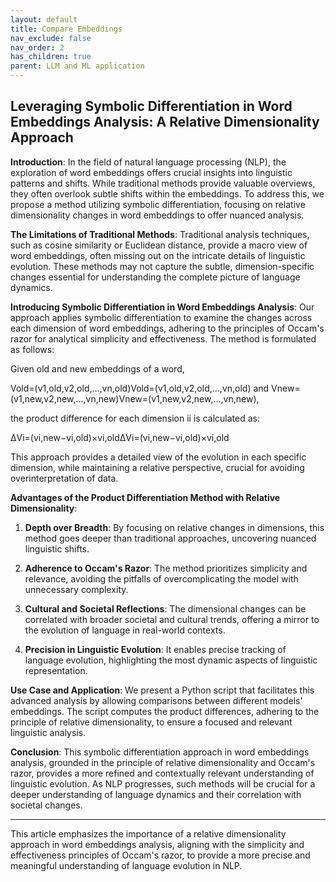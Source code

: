 ```yaml
---
layout: default
title: Compare Embeddings
nav_exclude: false
nav_order: 2
has_children: true
parent: LLM and ML application
---
```


## Leveraging Symbolic Differentiation in Word Embeddings Analysis: A Relative Dimensionality Approach

**Introduction**:
In the field of natural language processing (NLP), the exploration of word embeddings offers crucial insights into linguistic patterns and shifts. While traditional methods provide valuable overviews, they often overlook subtle shifts within the embeddings. To address this, we propose a method utilizing symbolic differentiation, focusing on relative dimensionality changes in word embeddings to offer nuanced analysis.

**The Limitations of Traditional Methods**:
Traditional analysis techniques, such as cosine similarity or Euclidean distance, provide a macro view of word embeddings, often missing out on the intricate details of linguistic evolution. These methods may not capture the subtle, dimension-specific changes essential for understanding the complete picture of language dynamics.

**Introducing Symbolic Differentiation in Word Embeddings Analysis**:
Our approach applies symbolic differentiation to examine the changes across each dimension of word embeddings, adhering to the principles of Occam's razor for analytical simplicity and effectiveness. The method is formulated as follows:

Given old and new embeddings of a word,

Vold=(v1,old,v2,old,…,vn,old)Vold​=(v1,old​,v2,old​,…,vn,old​) and Vnew=(v1,new,v2,new,…,vn,new)Vnew​=(v1,new​,v2,new​,…,vn,new​),

the product difference for each dimension ii is calculated as:

ΔVi=(vi,new−vi,old)×vi,oldΔVi​=(vi,new​−vi,old​)×vi,old​

This approach provides a detailed view of the evolution in each specific dimension, while maintaining a relative perspective, crucial for avoiding overinterpretation of data.

**Advantages of the Product Differentiation Method with Relative Dimensionality**:

1. **Depth over Breadth**: By focusing on relative changes in dimensions, this method goes deeper than traditional approaches, uncovering nuanced linguistic shifts.

2. **Adherence to Occam's Razor**: The method prioritizes simplicity and relevance, avoiding the pitfalls of overcomplicating the model with unnecessary complexity.

3. **Cultural and Societal Reflections**: The dimensional changes can be correlated with broader societal and cultural trends, offering a mirror to the evolution of language in real-world contexts.

4. **Precision in Linguistic Evolution**: It enables precise tracking of language evolution, highlighting the most dynamic aspects of linguistic representation.

**Use Case and Application**:
We present a Python script that facilitates this advanced analysis by allowing comparisons between different models' embeddings. The script computes the product differences, adhering to the principle of relative dimensionality, to ensure a focused and relevant linguistic analysis.

**Conclusion**:
This symbolic differentiation approach in word embeddings analysis, grounded in the principle of relative dimensionality and Occam's razor, provides a more refined and contextually relevant understanding of linguistic evolution. As NLP progresses, such methods will be crucial for a deeper understanding of language dynamics and their correlation with societal changes.

---

This article emphasizes the importance of a relative dimensionality approach in word embeddings analysis, aligning with the simplicity and effectiveness principles of Occam's razor, to provide a more precise and meaningful understanding of language evolution in NLP.
